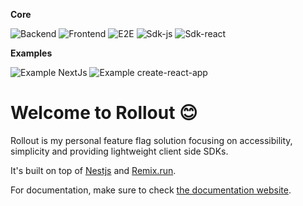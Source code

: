 **Core**

![Backend](https://github.com/mfrachet/rollout/actions/workflows/backend.yml/badge.svg) ![Frontend](https://github.com/mfrachet/rollout/actions/workflows/frontend.yml/badge.svg) ![E2E](https://github.com/mfrachet/rollout/actions/workflows/e2e.yml/badge.svg) ![Sdk-js](https://github.com/mfrachet/rollout/actions/workflows/sdk.yml/badge.svg) ![Sdk-react](https://github.com/mfrachet/rollout/actions/workflows/sdk-react.yml/badge.svg)

**Examples**

![Example NextJs](https://github.com/mfrachet/rollout/actions/workflows/example-nextjs.yml/badge.svg) ![Example create-react-app](https://github.com/mfrachet/rollout/actions/workflows/example-cra.yml/badge.svg)

# Welcome to Rollout :blush:

Rollout is my personal feature flag solution focusing on accessibility, simplicity and providing lightweight client side SDKs.

It's built on top of [Nestjs](https://nestjs.com/) and [Remix.run](https://remix.run/).

For documentation, make sure to check [the documentation website](https://mfrachet.github.io/rollout/).
